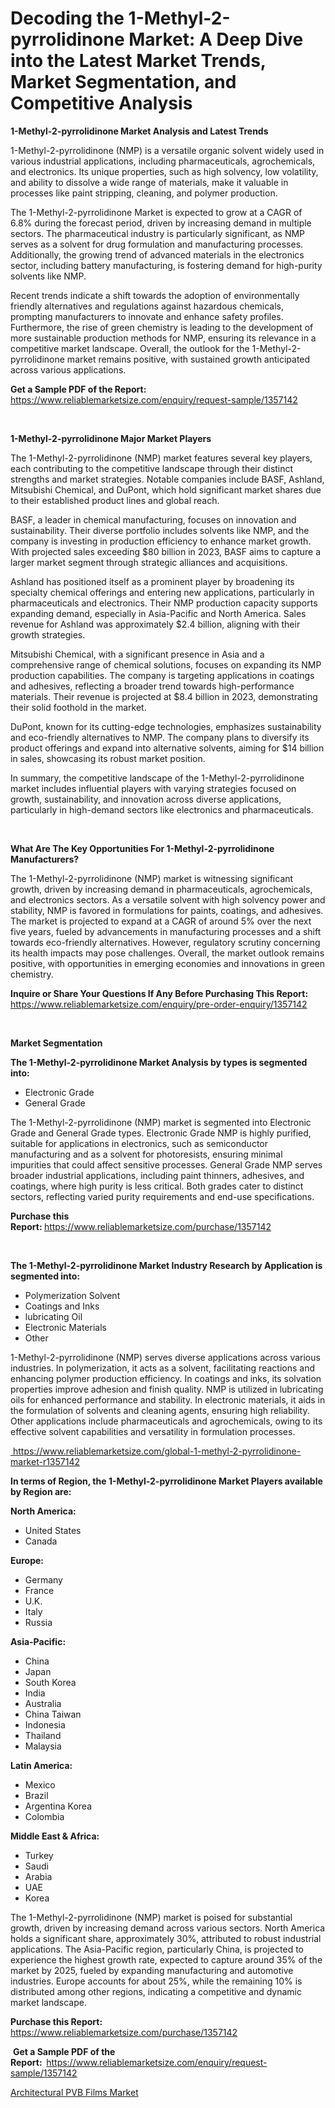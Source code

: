 <p><h1>Decoding the 1-Methyl-2-pyrrolidinone Market: A Deep Dive into the Latest Market Trends, Market Segmentation, and Competitive Analysis</h1></p><p><strong>1-Methyl-2-pyrrolidinone Market Analysis and Latest Trends</strong></p>
<p><p>1-Methyl-2-pyrrolidinone (NMP) is a versatile organic solvent widely used in various industrial applications, including pharmaceuticals, agrochemicals, and electronics. Its unique properties, such as high solvency, low volatility, and ability to dissolve a wide range of materials, make it valuable in processes like paint stripping, cleaning, and polymer production. </p><p>The 1-Methyl-2-pyrrolidinone Market is expected to grow at a CAGR of 6.8% during the forecast period, driven by increasing demand in multiple sectors. The pharmaceutical industry is particularly significant, as NMP serves as a solvent for drug formulation and manufacturing processes. Additionally, the growing trend of advanced materials in the electronics sector, including battery manufacturing, is fostering demand for high-purity solvents like NMP.</p><p>Recent trends indicate a shift towards the adoption of environmentally friendly alternatives and regulations against hazardous chemicals, prompting manufacturers to innovate and enhance safety profiles. Furthermore, the rise of green chemistry is leading to the development of more sustainable production methods for NMP, ensuring its relevance in a competitive market landscape. Overall, the outlook for the 1-Methyl-2-pyrrolidinone market remains positive, with sustained growth anticipated across various applications.</p></p>
<p><strong>Get a Sample PDF of the Report:&nbsp;</strong> <a href="https://www.reliablemarketsize.com/enquiry/request-sample/1357142?utm_campaign=2213&utm_medium=2&utm_source=Github&utm_content=ia&utm_term=01022025&utm_id=1-methyl-2-pyrrolidinone">https://www.reliablemarketsize.com/enquiry/request-sample/1357142</a></p>
<p>&nbsp;</p>
<p><strong>1-Methyl-2-pyrrolidinone Major Market Players</strong></p>
<p><p>The 1-Methyl-2-pyrrolidinone (NMP) market features several key players, each contributing to the competitive landscape through their distinct strengths and market strategies. Notable companies include BASF, Ashland, Mitsubishi Chemical, and DuPont, which hold significant market shares due to their established product lines and global reach.</p><p>BASF, a leader in chemical manufacturing, focuses on innovation and sustainability. Their diverse portfolio includes solvents like NMP, and the company is investing in production efficiency to enhance market growth. With projected sales exceeding $80 billion in 2023, BASF aims to capture a larger market segment through strategic alliances and acquisitions.</p><p>Ashland has positioned itself as a prominent player by broadening its specialty chemical offerings and entering new applications, particularly in pharmaceuticals and electronics. Their NMP production capacity supports expanding demand, especially in Asia-Pacific and North America. Sales revenue for Ashland was approximately $2.4 billion, aligning with their growth strategies.</p><p>Mitsubishi Chemical, with a significant presence in Asia and a comprehensive range of chemical solutions, focuses on expanding its NMP production capabilities. The company is targeting applications in coatings and adhesives, reflecting a broader trend towards high-performance materials. Their revenue is projected at $8.4 billion in 2023, demonstrating their solid foothold in the market.</p><p>DuPont, known for its cutting-edge technologies, emphasizes sustainability and eco-friendly alternatives to NMP. The company plans to diversify its product offerings and expand into alternative solvents, aiming for $14 billion in sales, showcasing its robust market position.</p><p>In summary, the competitive landscape of the 1-Methyl-2-pyrrolidinone market includes influential players with varying strategies focused on growth, sustainability, and innovation across diverse applications, particularly in high-demand sectors like electronics and pharmaceuticals.</p></p>
<p>&nbsp;</p>
<p><strong>What Are The Key Opportunities For 1-Methyl-2-pyrrolidinone Manufacturers?</strong></p>
<p><p>The 1-Methyl-2-pyrrolidinone (NMP) market is witnessing significant growth, driven by increasing demand in pharmaceuticals, agrochemicals, and electronics sectors. As a versatile solvent with high solvency power and stability, NMP is favored in formulations for paints, coatings, and adhesives. The market is projected to expand at a CAGR of around 5% over the next five years, fueled by advancements in manufacturing processes and a shift towards eco-friendly alternatives. However, regulatory scrutiny concerning its health impacts may pose challenges. Overall, the market outlook remains positive, with opportunities in emerging economies and innovations in green chemistry.</p></p>
<p><strong>Inquire or Share Your Questions If Any Before Purchasing This Report:</strong> <a href="https://www.reliablemarketsize.com/enquiry/pre-order-enquiry/1357142?utm_campaign=2213&utm_medium=2&utm_source=Github&utm_content=ia&utm_term=01022025&utm_id=1-methyl-2-pyrrolidinone">https://www.reliablemarketsize.com/enquiry/pre-order-enquiry/1357142</a></p>
<p>&nbsp;</p>
<p><strong>Market Segmentation</strong></p>
<p><strong>The 1-Methyl-2-pyrrolidinone Market Analysis by types is segmented into:</strong></p>
<p><ul><li>Electronic Grade</li><li>General Grade</li></ul></p>
<p><p>The 1-Methyl-2-pyrrolidinone (NMP) market is segmented into Electronic Grade and General Grade types. Electronic Grade NMP is highly purified, suitable for applications in electronics, such as semiconductor manufacturing and as a solvent for photoresists, ensuring minimal impurities that could affect sensitive processes. General Grade NMP serves broader industrial applications, including paint thinners, adhesives, and coatings, where high purity is less critical. Both grades cater to distinct sectors, reflecting varied purity requirements and end-use specifications.</p></p>
<p><strong>Purchase this Report:&nbsp;</strong><a href="https://www.reliablemarketsize.com/purchase/1357142?utm_campaign=2213&utm_medium=2&utm_source=Github&utm_content=ia&utm_term=01022025&utm_id=1-methyl-2-pyrrolidinone">https://www.reliablemarketsize.com/purchase/1357142</a></p>
<p>&nbsp;</p>
<p><strong>The 1-Methyl-2-pyrrolidinone Market Industry Research by Application is segmented into:</strong></p>
<p><ul><li>Polymerization Solvent</li><li>Coatings and Inks</li><li>lubricating Oil</li><li>Electronic Materials</li><li>Other</li></ul></p>
<p><p>1-Methyl-2-pyrrolidinone (NMP) serves diverse applications across various industries. In polymerization, it acts as a solvent, facilitating reactions and enhancing polymer production efficiency. In coatings and inks, its solvation properties improve adhesion and finish quality. NMP is utilized in lubricating oils for enhanced performance and stability. In electronic materials, it aids in the formulation of solvents and cleaning agents, ensuring high reliability. Other applications include pharmaceuticals and agrochemicals, owing to its effective solvent capabilities and versatility in formulation processes.</p></p>
<p><a href="https://www.reliablemarketsize.com/global-1-methyl-2-pyrrolidinone-market-r1357142?utm_campaign=2213&utm_medium=2&utm_source=Github&utm_content=ia&utm_term=01022025&utm_id=1-methyl-2-pyrrolidinone">&nbsp;https://www.reliablemarketsize.com/global-1-methyl-2-pyrrolidinone-market-r1357142</a></p>
<p><strong>In terms of Region, the 1-Methyl-2-pyrrolidinone Market Players available by Region are:</strong></p>
<p>
    <p> <strong> North America: </strong>
        <ul>
            <li>United States</li>
            <li>Canada</li>
        </ul>
        </p> 
    <p> <strong> Europe: </strong>
        <ul>
            <li>Germany</li>
            <li>France</li>
            <li>U.K.</li>
            <li>Italy</li>
            <li>Russia</li>
        </ul>
        </p> 
    <p> <strong> Asia-Pacific: </strong>
        <ul>
            <li>China</li>
            <li>Japan</li>
            <li>South Korea</li>
            <li>India</li>
            <li>Australia</li>
            <li>China Taiwan</li>
            <li>Indonesia</li>
            <li>Thailand</li>
            <li>Malaysia</li>
        </ul>
        </p> 
    <p> <strong> Latin America: </strong>
        <ul>
            <li>Mexico</li>
            <li>Brazil</li>
            <li>Argentina Korea</li>
            <li>Colombia</li>
        </ul>
        </p> 
    <p> <strong> Middle East & Africa: </strong>
        <ul>
            <li>Turkey</li>
            <li>Saudi</li>
            <li>Arabia</li>
            <li>UAE</li>
            <li>Korea</li>
        </ul>
    </p>
    </p>
<p><p>The 1-Methyl-2-pyrrolidinone (NMP) market is poised for substantial growth, driven by increasing demand across various sectors. North America holds a significant share, approximately 30%, attributed to robust industrial applications. The Asia-Pacific region, particularly China, is projected to experience the highest growth rate, expected to capture around 35% of the market by 2025, fueled by expanding manufacturing and automotive industries. Europe accounts for about 25%, while the remaining 10% is distributed among other regions, indicating a competitive and dynamic market landscape.</p></p>
<p><strong>Purchase this Report: </strong><a href="https://www.reliablemarketsize.com/purchase/1357142?utm_campaign=2213&utm_medium=2&utm_source=Github&utm_content=ia&utm_term=01022025&utm_id=1-methyl-2-pyrrolidinone">https://www.reliablemarketsize.com/purchase/1357142</a></p>
<p>&nbsp;<strong>Get a Sample PDF of the Report:&nbsp;&nbsp;</strong><a href="https://www.reliablemarketsize.com/enquiry/request-sample/1357142?utm_campaign=2213&utm_medium=2&utm_source=Github&utm_content=ia&utm_term=01022025&utm_id=1-methyl-2-pyrrolidinone">https://www.reliablemarketsize.com/enquiry/request-sample/1357142</a></p>
<p><strong></strong></p>
<p><p><a href="https://github.com/FahadAhmed223/Market-Research-Report-List-1/blob/main/architectural-pvb-films-market.md?utm_campaign=2213&utm_medium=2&utm_source=Github&utm_content=ia&utm_term=01022025&utm_id=1-methyl-2-pyrrolidinone">Architectural PVB Films Market</a></p></p>